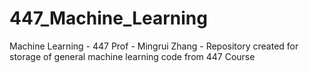 # 447_Machine_Learning


Machine Learning - 447 
Prof - Mingrui Zhang -
Repository created for storage of general machine learning code from 447 Course
